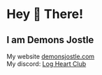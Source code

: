 # Hey 👋 There! 

## I am Demons Jostle



My website [demonsjostle.com](https://demonsjostle.com)<br>
My discord: [Log Heart Club](https://discord.gg/UTuXry372f)<br>

